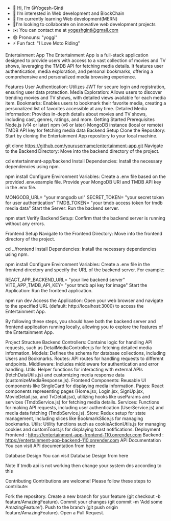 - 👋 Hi, I’m @Yogesh-Ginti
- 👀 I’m interested in Web development and BlockChain
- 🌱 I’m currently learning Web development(MERN)
- 💞️I'm looking to collaborate on innovative web development projects
- ✉️  You can contact me at yogeshginti@gmail.com
- 😄 Pronouns: "yoggi"
- ⚡ Fun fact: "I Love Moto Riding"

<!---
Yogesh-Ginti/Yogesh-Ginti is a ✨ special ✨ repository because its `README.md` (this file) appears on your GitHub profile.
You can click the Preview link to take a look at your changes.
--->

Entertainment App
The Entertainment App is a full-stack application designed to provide users with access to a vast collection of movies and TV shows, leveraging the TMDB API for fetching media details. It features user authentication, media exploration, and personal bookmarks, offering a comprehensive and personalized media browsing experience.

Features
User Authentication: Utilizes JWT for secure login and registration, ensuring user data protection.
Media Exploration: Allows users to discover trending movies and TV shows, with detailed views available for each media item.
Bookmarks: Enables users to bookmark their favorite media, creating a personalized list of favorites accessible at any time.
Detailed Media Information: Provides in-depth details about movies and TV shows, including cast, genres, ratings, and more.
Getting Started
Prerequisites
Node.js (v14 or later)
npm (v6 or later)
MongoDB instance (local or remote)
TMDB API key for fetching media data
Backend Setup
Clone the Repository: Start by cloning the Entertainment App repository to your local machine.

git clone https://github.com/yourusername/entertainment-app.git
Navigate to the Backend Directory: Move into the backend directory of the project.

cd entertainment-app/backend
Install Dependencies: Install the necessary dependencies using npm.

npm install
Configure Environment Variables: Create a .env file based on the provided .env.example file. Provide your MongoDB URI and TMDB API key in the .env file.

 MONGODB_URL= "your mongodb url"
 SECRET_TOKEN= "your secret token for user authentication"
 TMDB_TOKEN= "your tmdb access token for tmdb media data"
Start the Server: Run the backend server.

npm start
Verify Backend Setup: Confirm that the backend server is running without any errors.

Frontend Setup
Navigate to the Frontend Directory: Move into the frontend directory of the project.

cd ../frontend
Install Dependencies: Install the necessary dependencies using npm.

npm install
Configure Environment Variables: Create a .env file in the frontend directory and specify the URL of the backend server. For example:

REACT_APP_BACKEND_URL= "your live backend server"
VITE_APP_TMDB_API_KEY= "your tmdb api key for image"
Start the Application: Run the frontend application.

npm run dev
Access the Application: Open your web browser and navigate to the specified URL (default: http://localhost:3000) to access the Entertainment App.

By following these steps, you should have both the backend server and frontend application running locally, allowing you to explore the features of the Entertainment App.

Project Structure
Backend
Controllers: Contains logic for handling API requests, such as DetailMediaController.js for fetching detailed media information.
Models: Defines the schema for database collections, including Users and Bookmarks.
Routes: API routes for handling requests to different endpoints.
Middleware: Includes middleware for authentication and error handling.
Utils: Helper functions for interacting with external APIs (fetchDataUtils.js) and customizing media response data (customizeMediaResponse.js).
Frontend
Components: Reusable UI components like SingleCard for displaying media information.
Pages: React components representing pages (Home.jsx, Login.jsx, SignUp.jsx, MovieDetail.jsx, and TvDetail.jsx), utilizing hooks like useParams and services (TmdbService.js) for fetching media details.
Services: Functions for making API requests, including user authentication (UserService.js) and media data fetching (TmdbService.js).
Store: Redux setup for state management, including slices like BookmarkSlice.js for managing bookmarks.
Utils: Utility functions such as cookieActionUtils.js for managing cookies and customToast.js for displaying toast notifications.
Deployment
Frontend : https://entertainment-app-frontend-110.onrender.com
Backend : https://entertainment-app-backend-110.onrender.com
API Documentation
You can visit API documentation from here

Database Design
You can visit Database Design from here

Note
If tmdb api is not working then change your system dns according to this

Contributing
Contributions are welcome! Please follow these steps to contribute:

Fork the repository.
Create a new branch for your feature (git checkout -b feature/AmazingFeature).
Commit your changes (git commit -m 'Add some AmazingFeature').
Push to the branch (git push origin feature/AmazingFeature).
Open a Pull Request.

